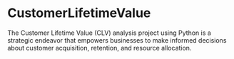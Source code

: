# CustomerLifetimeValue
The Customer Lifetime Value (CLV) analysis project using Python is a strategic endeavor that empowers businesses to make informed decisions about customer acquisition, retention, and resource allocation.
